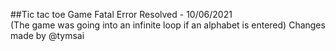 ##Tic tac toe Game
Fatal Error Resolved - 10/06/2021 <br>
(The game was going into an infinite loop if an alphabet is entered)
Changes made by @tymsai
